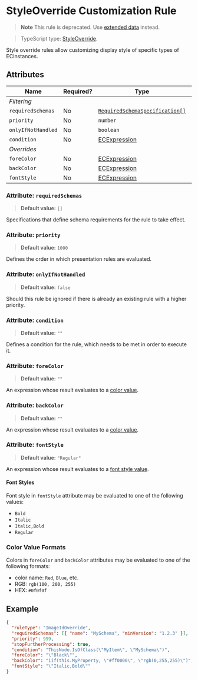 # StyleOverride Customization Rule

> **Note** This rule is deprecated. Use [extended data](./ExtendedDataUsage.md#customize-tree-node-item-style) instead.

> TypeScript type: [StyleOverride]($presentation-common).

Style override rules allow customizing display style of specific types of ECInstances.

## Attributes

| Name               | Required? | Type                                                                 | Default     |
| ------------------ | --------- | -------------------------------------------------------------------- | ----------- |
| *Filtering*        |
| `requiredSchemas`  | No        | [`RequiredSchemaSpecification[]`](../Advanced/SchemaRequirements.md) | `[]`        |
| `priority`         | No        | `number`                                                             | `1000`      |
| `onlyIfNotHandled` | No        | `boolean`                                                            | `false`     |
| `condition`        | No        | [ECExpression](./ECExpressions.md#rule-condition)                    | `""`        |
| *Overrides*        |
| `foreColor`        | No        | [ECExpression](./ECExpressions.md#override-value)                    | `""`        |
| `backColor`        | No        | [ECExpression](./ECExpressions.md#override-value)                    | `""`        |
| `fontStyle`        | No        | [ECExpression](./ECExpressions.md#override-value)                    | `"Regular"` |

### Attribute: `requiredSchemas`

> **Default value:** `[]`

Specifications that define schema requirements for the rule to take effect.

### Attribute: `priority`

> **Default value:** `1000`

Defines the order in which presentation rules are evaluated.

### Attribute: `onlyIfNotHandled`

> **Default value:** `false`

Should this rule be ignored if there is already an existing rule with a higher priority.

### Attribute: `condition`

> **Default value:** `""`

Defines a condition for the rule, which needs to be met in order to execute it.

### Attribute: `foreColor`

> **Default value:** `""`

An expression whose result evaluates to a [color value](#color-value-formats).

### Attribute: `backColor`

> **Default value:** `""`

An expression whose result evaluates to a [color value](#color-value-formats).

### Attribute: `fontStyle`

> **Default value:** `"Regular"`

An expression whose result evaluates to a [font style value](#font-styles).

#### Font Styles

Font style in `fontStyle` attribute may be evaluated to one of the following values:

- `Bold`
- `Italic`
- `Italic,Bold`
- `Regular`

### Color Value Formats

Colors in `foreColor` and `backColor` attributes may be evaluated to one of the following formats:

- color name: `Red`, `Blue`, etc.
- RGB: `rgb(100, 200, 255)`
- HEX: `#0f0f0f`

## Example

```JSON
{
  "ruleType": "ImageIdOverride",
  "requiredSchemas": [{ "name": "MySchema", "minVersion": "1.2.3" }],
  "priority": 999,
  "stopFurtherProcessing": true,
  "condition": "ThisNode.IsOfClass(\"MyItem\", \"MySchema\")",
  "foreColor": "\"Black\"",
  "backColor": "iif(this.MyProperty, \"#ff0000\", \"rgb(0,255,255)\")",
  "fontStyle": "\"Italic,Bold\""
}
```
